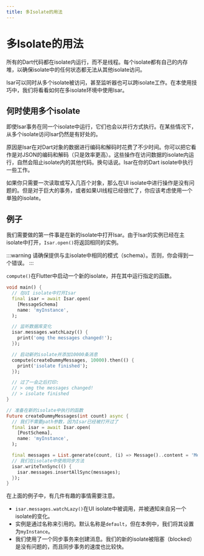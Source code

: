 ```yaml
---
title: 多Isolate的用法
---
```


# 多Isolate的用法

所有的Dart代码都在isolate内运行，而不是线程。每个isolate都有自己的内存堆，以确保isolate中的任何状态都无法从其他isolate访问。

Isar可以同时从多个isolate被访问，甚至监听器也可以跨isolate工作。在本使用技巧中，我们将看看如何在多isolate环境中使用Isar。

## 何时使用多个isolate

即使Isar事务在同一个isolate中运行，它们也会以并行方式执行。在某些情况下，从多个isolate访问Isar仍然是有好处的。

原因是Isar在对Dart对象的数据进行编码和解码时花费了不少时间。你可以把它看作是对JSON的编码和解码（只是效率更高）。这些操作在访问数据的isolate内运行，自然会阻止isolate内的其他代码。换句话说。Isar在你的Dart isolate中执行一些工作。

如果你只需要一次读取或写入几百个对象，那么在UI isolate中进行操作是没有问题的。但是对于巨大的事务，或者如果UI线程已经很忙了，你应该考虑使用一个单独的isolate。

## 例子

我们需要做的第一件事是在新的isolate中打开Isar。由于Isar的实例已经在主isolate中打开，`Isar.open()`将返回相同的实例。

:::warning
请确保提供与主isolate中相同的模式（schema）。否则，你会得到一个错误。
:::

`compute()`在Flutter中启动一个新的isolate，并在其中运行指定的函数。

```dart
void main() {
  // 在UI isolate中打开Isar
  final isar = await Isar.open(
    [MessageSchema]
    name: 'myInstance',
  );

  // 监听数据库变化
  isar.messages.watchLazy(() {
    print('omg the messages changed!');
  });

  // 启动新的isolate并添加10000条消息
  compute(createDummyMessages, 10000).then(() {
    print('isolate finished');
  });

  // 过了一会之后打印:
  // > omg the messages changed!
  // > isolate finished
}

// 准备在新的isolate中执行的函数
Future createDummyMessages(int count) async {
  // 我们不需要path参数，因为Isar已经被打开过了
  final isar = await Isar.open(
    [PostSchema],
    name: 'myInstance',
  );

  final messages = List.generate(count, (i) => Message()..content = 'Message $i');
  // 我们在isolate中使用同步方法
  isar.writeTxnSync(() {
    isar.messages.insertAllSync(messages);
  });
}
```

在上面的例子中，有几件有趣的事情需要注意。

- `isar.messages.watchLazy()`在UI isolate中被调用，并被通知来自另一个isolate的变化。
- 实例是通过名称来引用的。默认名称是`default`，但在本例中，我们将其设置为`myInstance`。
- 我们使用了一个同步事务来创建消息。我们的新的isolate被阻塞（blocked）是没有问题的，而且同步事务的速度也比较快。
